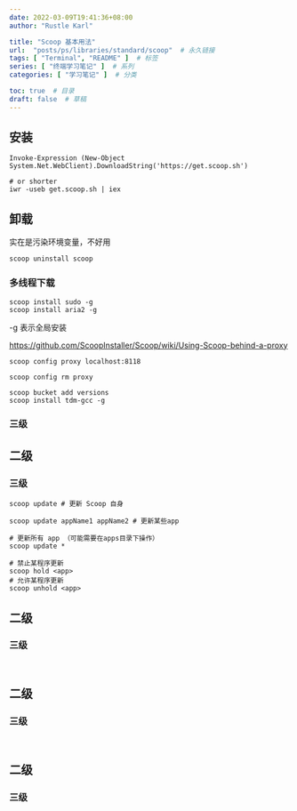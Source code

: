 ```yaml
---
date: 2022-03-09T19:41:36+08:00
author: "Rustle Karl"

title: "Scoop 基本用法"
url:  "posts/ps/libraries/standard/scoop"  # 永久链接
tags: [ "Terminal", "README" ]  # 标签
series: [ "终端学习笔记" ]  # 系列
categories: [ "学习笔记" ]  # 分类

toc: true  # 目录
draft: false  # 草稿
---
```


## 安装

```shell
Invoke-Expression (New-Object System.Net.WebClient).DownloadString('https://get.scoop.sh')

# or shorter
iwr -useb get.scoop.sh | iex
```

## 卸载

实在是污染环境变量，不好用

```shell
scoop uninstall scoop
```

### 多线程下载

```shell
scoop install sudo -g
scoop install aria2 -g
```

-g 表示全局安装

https://github.com/ScoopInstaller/Scoop/wiki/Using-Scoop-behind-a-proxy

```shell
scoop config proxy localhost:8118
```

```shell
scoop config rm proxy
```

```shell
scoop bucket add versions
scoop install tdm-gcc -g
```


### 三级


## 二级

### 三级

```shell
scoop update # 更新 Scoop 自身

scoop update appName1 appName2 # 更新某些app

# 更新所有 app （可能需要在apps目录下操作）
scoop update *

# 禁止某程序更新
scoop hold <app>
# 允许某程序更新
scoop unhold <app>
```


## 二级

### 三级

```shell

```

```shell

```


## 二级

### 三级

```shell

```

```shell

```


## 二级

### 三级

```shell

```

```shell

```


